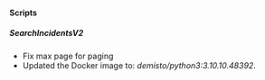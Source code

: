 
#### Scripts

##### SearchIncidentsV2

- Fix max page for paging
- Updated the Docker image to: *demisto/python3:3.10.10.48392*.
